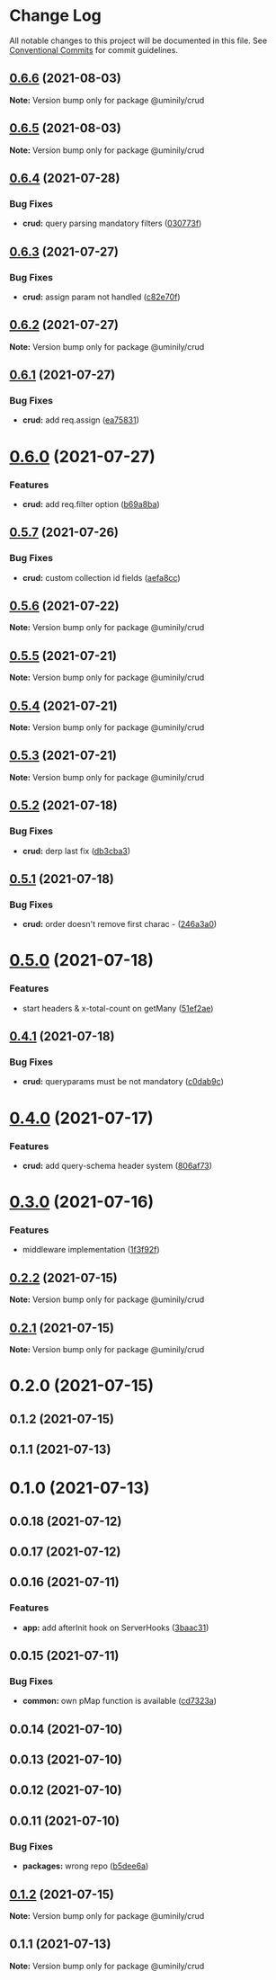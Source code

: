 # Change Log

All notable changes to this project will be documented in this file.
See [Conventional Commits](https://conventionalcommits.org) for commit guidelines.

## [0.6.6](https://github.com/Uminily/kodexo/compare/@uminily/crud@0.6.5...@uminily/crud@0.6.6) (2021-08-03)

**Note:** Version bump only for package @uminily/crud





## [0.6.5](https://github.com/Uminily/kodexo/compare/@uminily/crud@0.6.4...@uminily/crud@0.6.5) (2021-08-03)

**Note:** Version bump only for package @uminily/crud





## [0.6.4](https://github.com/Uminily/kodexo/compare/@uminily/crud@0.6.3...@uminily/crud@0.6.4) (2021-07-28)


### Bug Fixes

* **crud:** query parsing mandatory filters ([030773f](https://github.com/Uminily/kodexo/commit/030773f5a267b06060288f70e1e4dedd5b0be7b1))





## [0.6.3](https://github.com/Uminily/kodexo/compare/@uminily/crud@0.6.2...@uminily/crud@0.6.3) (2021-07-27)


### Bug Fixes

* **crud:** assign param not handled ([c82e70f](https://github.com/Uminily/kodexo/commit/c82e70fd91699974e727d2b4df532ad5b11853fd))





## [0.6.2](https://github.com/Uminily/kodexo/compare/@uminily/crud@0.6.1...@uminily/crud@0.6.2) (2021-07-27)

**Note:** Version bump only for package @uminily/crud





## [0.6.1](https://github.com/Uminily/kodexo/compare/@uminily/crud@0.6.0...@uminily/crud@0.6.1) (2021-07-27)


### Bug Fixes

* **crud:** add req.assign ([ea75831](https://github.com/Uminily/kodexo/commit/ea758318c257d7a11806011b66c137e130327a52))





# [0.6.0](https://github.com/Uminily/kodexo/compare/@uminily/crud@0.5.7...@uminily/crud@0.6.0) (2021-07-27)


### Features

* **crud:** add req.filter option ([b69a8ba](https://github.com/Uminily/kodexo/commit/b69a8ba70a93fe0dc085ade97d0f95eb38cc8b94))





## [0.5.7](https://github.com/Uminily/kodexo/compare/@uminily/crud@0.5.6...@uminily/crud@0.5.7) (2021-07-26)


### Bug Fixes

* **crud:** custom collection id fields ([aefa8cc](https://github.com/Uminily/kodexo/commit/aefa8cc69887baa9e36d70deb8d01dc9fd3b7e40))





## [0.5.6](https://github.com/Uminily/kodexo/compare/@uminily/crud@0.5.5...@uminily/crud@0.5.6) (2021-07-22)

**Note:** Version bump only for package @uminily/crud





## [0.5.5](https://github.com/Uminily/kodexo/compare/@uminily/crud@0.5.4...@uminily/crud@0.5.5) (2021-07-21)

**Note:** Version bump only for package @uminily/crud





## [0.5.4](https://github.com/Uminily/kodexo/compare/@uminily/crud@0.5.3...@uminily/crud@0.5.4) (2021-07-21)

**Note:** Version bump only for package @uminily/crud





## [0.5.3](https://github.com/Uminily/kodexo/compare/@uminily/crud@0.5.2...@uminily/crud@0.5.3) (2021-07-21)

**Note:** Version bump only for package @uminily/crud





## [0.5.2](https://github.com/Uminily/kodexo/compare/@uminily/crud@0.5.1...@uminily/crud@0.5.2) (2021-07-18)


### Bug Fixes

* **crud:** derp last fix ([db3cba3](https://github.com/Uminily/kodexo/commit/db3cba3b074d5202dae847e2cc55e569d233f52e))





## [0.5.1](https://github.com/Uminily/kodexo/compare/@uminily/crud@0.5.0...@uminily/crud@0.5.1) (2021-07-18)


### Bug Fixes

* **crud:** order doesn't remove first charac - ([246a3a0](https://github.com/Uminily/kodexo/commit/246a3a045b43c5a530b321dc0ca9bb65187c1fa5))





# [0.5.0](https://github.com/Uminily/kodexo/compare/@uminily/crud@0.4.1...@uminily/crud@0.5.0) (2021-07-18)


### Features

* start headers & x-total-count on getMany ([51ef2ae](https://github.com/Uminily/kodexo/commit/51ef2ae180633a28207cd458a175d8a67da1bf85))





## [0.4.1](https://github.com/Uminily/kodexo/compare/@uminily/crud@0.4.0...@uminily/crud@0.4.1) (2021-07-18)


### Bug Fixes

* **crud:** queryparams must be not mandatory ([c0dab9c](https://github.com/Uminily/kodexo/commit/c0dab9c8304764d862d45e8531cdbc9098db83fd))





# [0.4.0](https://github.com/Uminily/kodexo/compare/@uminily/crud@0.3.0...@uminily/crud@0.4.0) (2021-07-17)


### Features

* **crud:** add query-schema header system ([806af73](https://github.com/Uminily/kodexo/commit/806af732f9fa638782a959f3b90c51faac987a80))





# [0.3.0](https://github.com/Uminily/kodexo/compare/@uminily/crud@0.2.2...@uminily/crud@0.3.0) (2021-07-16)


### Features

* middleware implementation ([1f3f92f](https://github.com/Uminily/kodexo/commit/1f3f92fa8e44b21f9e44520cf9fa5d09ad7f1786))





## [0.2.2](https://github.com/Uminily/kodexo/compare/@uminily/crud@0.2.1...@uminily/crud@0.2.2) (2021-07-15)

**Note:** Version bump only for package @uminily/crud





## [0.2.1](https://github.com/Uminily/kodexo/compare/@uminily/crud@0.2.0...@uminily/crud@0.2.1) (2021-07-15)

**Note:** Version bump only for package @uminily/crud





# 0.2.0 (2021-07-15)



## 0.1.2 (2021-07-15)



## 0.1.1 (2021-07-13)



# 0.1.0 (2021-07-13)



## 0.0.18 (2021-07-12)



## 0.0.17 (2021-07-12)



## 0.0.16 (2021-07-11)


### Features

* **app:** add afterInit hook on ServerHooks ([3baac31](https://github.com/Uminily/kodexo/commit/3baac31f8dd18516a0ffa610de798dd74bf26b10))



## 0.0.15 (2021-07-11)


### Bug Fixes

* **common:** own pMap function is available ([cd7323a](https://github.com/Uminily/kodexo/commit/cd7323a04163e2fa5e13a048ba244ba53fae0cc0))



## 0.0.14 (2021-07-10)



## 0.0.13 (2021-07-10)



## 0.0.12 (2021-07-10)



## 0.0.11 (2021-07-10)


### Bug Fixes

* **packages:** wrong repo ([b5dee6a](https://github.com/Uminily/kodexo/commit/b5dee6a71e411ef01addd9331690d5495d779e03))





## [0.1.2](https://github.com/Uminily/kodexo/compare/v0.1.1...v0.1.2) (2021-07-15)

**Note:** Version bump only for package @uminily/crud





## 0.1.1 (2021-07-13)

**Note:** Version bump only for package @uminily/crud
